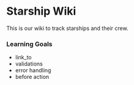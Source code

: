 # Starship Wiki

This is our wiki to track starships and their crew.


### Learning Goals
- link_to
- validations
- error handling
- before action
